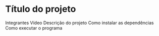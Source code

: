 # Título do projeto
Integrantes
Vídeo
Descrição do projeto
Como instalar as dependências
Como executar o programa
